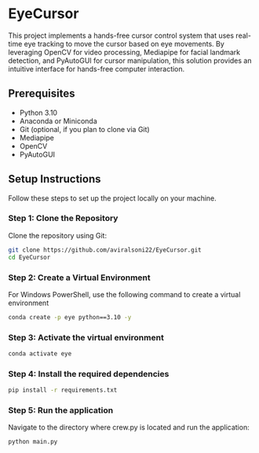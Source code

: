 # EyeCursor
This project implements a hands-free cursor control system that uses real-time eye tracking to move the cursor based on eye movements. By leveraging OpenCV for video processing, Mediapipe for facial landmark detection, and PyAutoGUI for cursor manipulation, this solution provides an intuitive interface for hands-free computer interaction.

## Prerequisites
- Python 3.10
- Anaconda or Miniconda
- Git (optional, if you plan to clone via Git)
- Mediapipe
- OpenCV
- PyAutoGUI

## Setup Instructions

Follow these steps to set up the project locally on your machine.

### Step 1: Clone the Repository

Clone the repository using Git:

```bash
git clone https://github.com/aviralsoni22/EyeCursor.git
cd EyeCursor
```

### Step 2: Create a Virtual Environment
For Windows PowerShell, use the following command to create a virtual environment
```bash
conda create -p eye python==3.10 -y
```

### Step 3: Activate the virtual environment
```bash
conda activate eye
```

### Step 4: Install the required dependencies
```bash
pip install -r requirements.txt
```
### Step 5: Run the application
Navigate to the directory where crew.py is located and run the application:

```bash
python main.py
```

